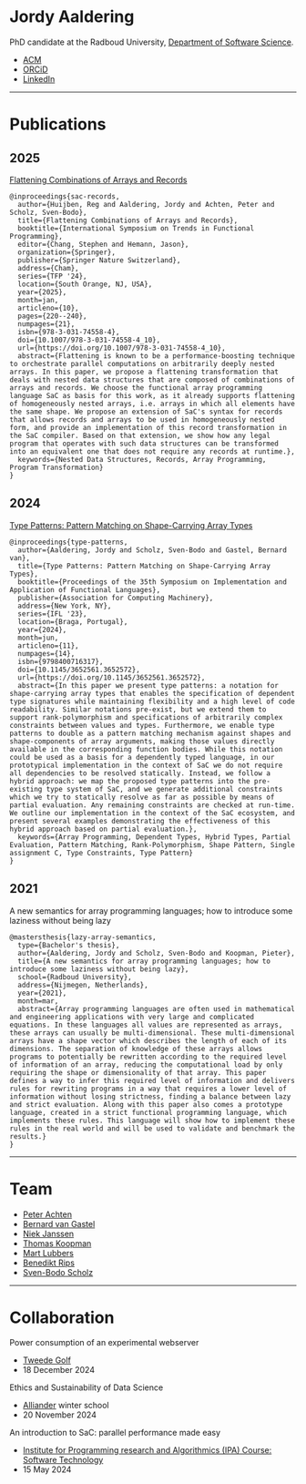 # Jordy Aaldering

PhD candidate at the Radboud University, [Department of Software Science](https://sws.cs.ru.nl/).

- [ACM](https://dl.acm.org/profile/99661241184)
- [ORCiD](https://orcid.org/0009-0001-3018-5152)
- [LinkedIn](https://www.linkedin.com/in/jordy-aaldering-884512174/)

---

# Publications

## 2025

[Flattening Combinations of Arrays and Records](https://doi.org/10.1007/978-3-031-74558-4_10)

```
@inproceedings{sac-records,
  author={Huijben, Reg and Aaldering, Jordy and Achten, Peter and Scholz, Sven-Bodo},
  title={Flattening Combinations of Arrays and Records},
  booktitle={International Symposium on Trends in Functional Programming},
  editor={Chang, Stephen and Hemann, Jason},
  organization={Springer},
  publisher={Springer Nature Switzerland},
  address={Cham},
  series={TFP '24},
  location={South Orange, NJ, USA},
  year={2025},
  month=jan,
  articleno={10},
  pages={220--240},
  numpages={21},
  isbn={978-3-031-74558-4},
  doi={10.1007/978-3-031-74558-4_10},
  url={https://doi.org/10.1007/978-3-031-74558-4_10},
  abstract={Flattening is known to be a performance-boosting technique to orchestrate parallel computations on arbitrarily deeply nested arrays. In this paper, we propose a flattening transformation that deals with nested data structures that are composed of combinations of arrays and records. We choose the functional array programming language SaC as basis for this work, as it already supports flattening of homogeneously nested arrays, i.e. arrays in which all elements have the same shape. We propose an extension of SaC's syntax for records that allows records and arrays to be used in homogeneously nested form, and provide an implementation of this record transformation in the SaC compiler. Based on that extension, we show how any legal program that operates with such data structures can be transformed into an equivalent one that does not require any records at runtime.},
  keywords={Nested Data Structures, Records, Array Programming, Program Transformation}
}
```

## 2024

[Type Patterns: Pattern Matching on Shape-Carrying Array Types](https://doi.org/10.1145/3652561.3652572)

```
@inproceedings{type-patterns,
  author={Aaldering, Jordy and Scholz, Sven-Bodo and Gastel, Bernard van},
  title={Type Patterns: Pattern Matching on Shape-Carrying Array Types},
  booktitle={Proceedings of the 35th Symposium on Implementation and Application of Functional Languages},
  publisher={Association for Computing Machinery},
  address={New York, NY},
  series={IFL '23},
  location={Braga, Portugal},
  year={2024},
  month=jun,
  articleno={11},
  numpages={14},
  isbn={9798400716317},
  doi={10.1145/3652561.3652572},
  url={https://doi.org/10.1145/3652561.3652572},
  abstract={In this paper we present type patterns: a notation for shape-carrying array types that enables the specification of dependent type signatures while maintaining flexibility and a high level of code readability. Similar notations pre-exist, but we extend them to support rank-polymorphism and specifications of arbitrarily complex constraints between values and types. Furthermore, we enable type patterns to double as a pattern matching mechanism against shapes and shape-components of array arguments, making those values directly available in the corresponding function bodies. While this notation could be used as a basis for a dependently typed language, in our prototypical implementation in the context of SaC we do not require all dependencies to be resolved statically. Instead, we follow a hybrid approach: we map the proposed type patterns into the pre-existing type system of SaC, and we generate additional constraints which we try to statically resolve as far as possible by means of partial evaluation. Any remaining constraints are checked at run-time. We outline our implementation in the context of the SaC ecosystem, and present several examples demonstrating the effectiveness of this hybrid approach based on partial evaluation.},
  keywords={Array Programming, Dependent Types, Hybrid Types, Partial Evaluation, Pattern Matching, Rank-Polymorphism, Shape Pattern, Single assignment C, Type Constraints, Type Pattern}
}
```

## 2021

A new semantics for array programming languages; how to introduce some laziness without being lazy

```
@mastersthesis{lazy-array-semantics,
  type={Bachelor's thesis},
  author={Aaldering, Jordy and Scholz, Sven-Bodo and Koopman, Pieter},
  title={A new semantics for array programming languages; how to introduce some laziness without being lazy},
  school={Radboud University},
  address={Nijmegen, Netherlands},
  year={2021},
  month=mar,
  abstract={Array programming languages are often used in mathematical and engineering applications with very large and complicated equations. In these languages all values are represented as arrays, these arrays can usually be multi-dimensional. These multi-dimensional arrays have a shape vector which describes the length of each of its dimensions. The separation of knowledge of these arrays allows programs to potentially be rewritten according to the required level of information of an array, reducing the computational load by only requiring the shape or dimensionality of that array. This paper defines a way to infer this required level of information and delivers rules for rewriting programs in a way that requires a lower level of information without losing strictness, finding a balance between lazy and strict evaluation. Along with this paper also comes a prototype language, created in a strict functional programming language, which implements these rules. This language will show how to implement these rules in the real world and will be used to validate and benchmark the results.}
}
```

---

# Team

- [Peter Achten](https://www.cs.ru.nl/P.Achten/)
- [Bernard van Gastel](https://sustainablesoftware.info)
- [Niek Janssen]()
- [Thomas Koopman]()
- [Mart Lubbers](https://martlubbers.net)
- [Benedikt Rips]()
- [Sven-Bodo Scholz](https://thielescholz.eu/doku.php)

---

# Collaboration

Power consumption of an experimental webserver
- [Tweede Golf](https://tweedegolf.nl/en/blog/144/power-consumption-of-an-experimental-webserver)
- 18 December 2024

Ethics and Sustainability of Data Science
- [Alliander](https://www.ru.nl/en/about-us/organisation/partners-and-networks/alliander) winter school
- 20 November 2024

An introduction to SaC: parallel performance made easy
- [Institute for Programming research and Algorithmics (IPA) Course: Software Technology](https://ipa.win.tue.nl/?event=course-software-technology)
- 15 May 2024
